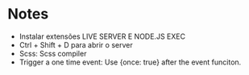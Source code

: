 # Notes
- Instalar extensões LIVE SERVER E NODE.JS EXEC
 - Ctrl + Shift + D para  abrir o server
 - Scss: Scss compiler
 - Trigger a one time event: Use {once: true} after the event funciton. 
